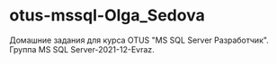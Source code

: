 # otus-mssql-Olga_Sedova
Домашние задания для курса OTUS "MS SQL Server Разработчик".
Группа MS SQL Server-2021-12-Evraz.
